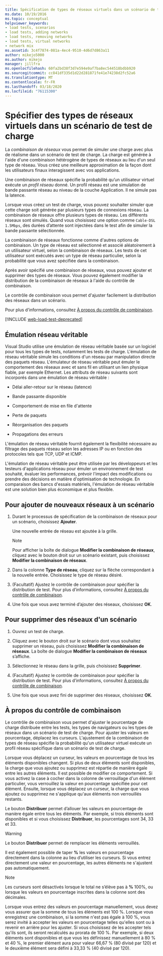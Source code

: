```yaml
---
title: Spécification de types de réseaux virtuels dans un scénario de test de charge
ms.date: 10/19/2016
ms.topic: conceptual
helpviewer_keywords:
- load tests, scenarios
- load tests, adding networks
- load tests, removing networks
- load tests, virtual networks
- network mix
ms.assetid: 3c4f7874-081a-4ec4-9510-4d6d7d863a11
author: mikejo5000
ms.author: mikejo
manager: jillfra
ms.openlocfilehash: 60fa2bd38f3d7e594e9af7ba8ec544518bdbb920
ms.sourcegitcommit: cc841df335d1d22d281871fe41e74238d2fc52a6
ms.translationtype: MT
ms.contentlocale: fr-FR
ms.lasthandoff: 03/18/2020
ms.locfileid: "76115300"
---
```

# <a name="specify-virtual-network-types-in-a-load-test-scenario"></a>Spécifier des types de réseaux virtuels dans un scénario de test de charge

La *combinaison de réseaux* vous permet de simuler une charge avec plus de réalisme dans un scénario de test de charge. La charge est générée à l'aide d'une combinaison hétérogène de types de réseaux au lieu d'un seul type de réseau. Vous créez une meilleure approximation de la façon dont les utilisateurs finaux interagissent avec vos applications.

Une combinaison de réseaux spécifie la probabilité qu’un utilisateur virtuel exécute un *profil réseau* donné. Un profil réseau est une simulation de bande passante réseau au niveau de la couche Application. Il ne simule pas la latence.

Lorsque vous créez un test de charge, vous pouvez souhaiter simuler que cette charge soit générée par plusieurs types de connexions réseau. La combinaison de réseaux offre plusieurs types de réseau. Les différents réseaux sont simulés. Quand vous choisissez une option comme `Cable-DSL 1.5Mbps`, des durées d’attente sont injectées dans le test afin de simuler la bande passante sélectionnée.

La combinaison de réseaux fonctionne comme d'autres options de combinaison. Un type de réseau est sélectionné et associé aléatoirement à un utilisateur virtuel, selon la combinaison de réseaux. Les tests de cet utilisateur sont exécutés avec un type de réseau particulier, selon la probabilité que vous avez spécifiée dans la combinaison.

Après avoir spécifié une combinaison de réseaux, vous pouvez ajouter et supprimer des types de réseaux. Vous pouvez également modifier la distribution de la combinaison de réseaux à l'aide du contrôle de combinaison.

Le contrôle de combinaison vous permet d'ajuster facilement la distribution des réseaux dans un scénario.

Pour plus d’informations, consultez [À propos du contrôle de combinaison](../test/specify-virtual-network-types-in-a-load-test-scenario.md).

[!INCLUDE [web-load-test-deprecated](includes/web-load-test-deprecated.md)]

## <a name="true-network-emulation"></a>Émulation réseau véritable

Visual Studio utilise une émulation de réseau véritable basée sur un logiciel pour tous les types de tests, notamment les tests de charge. L'émulation de réseau véritable simule les conditions d'un réseau par manipulation directe des paquets réseau. L'émulateur de réseau véritable peut émuler le comportement des réseaux avec et sans fil en utilisant un lien physique fiable, par exemple Ethernet. Les attributs de réseau suivants sont incorporés dans une émulation de réseau véritable :

- Délai aller-retour sur le réseau (latence)

- Bande passante disponible

- Comportement de mise en file d'attente

- Perte de paquets

- Réorganisation des paquets

- Propagations des erreurs

L'émulation de réseau véritable fournit également la flexibilité nécessaire au filtrage des paquets réseau selon les adresses IP ou en fonction des protocoles tels que TCP, UDP et ICMP.

L'émulation de réseau véritable peut être utilisée par les développeurs et les testeurs d'applications réseau pour émuler un environnement de test souhaité, évaluer les performances, prévoir l'impact des modifications ou prendre des décisions en matière d'optimisation de technologie. En comparaison des bancs d'essais matériels, l'émulation de réseau véritable est une solution bien plus économique et plus flexible.

## <a name="to-add-new-networks-to-a-scenario"></a>Pour ajouter de nouveaux réseaux à un scénario

1. Durant le processus de spécification de la combinaison de réseaux pour un scénario, choisissez **Ajouter**.

     Une nouvelle entrée de réseau est ajoutée à la grille.

    > [!NOTE]
    > Pour afficher la boîte de dialogue **Modifier la combinaison de réseaux**, cliquez avec le bouton droit sur un scénario existant, puis choisissez **Modifier la combinaison de réseaux**.

2. Dans la colonne **Type de réseau**, cliquez sur la flèche correspondant à la nouvelle entrée. Choisissez le type de réseau désiré.

3. (Facultatif) Ajustez le contrôle de combinaison pour spécifier la distribution de test. Pour plus d’informations, consultez [À propos du contrôle de combinaison](../test/specify-virtual-network-types-in-a-load-test-scenario.md).

4. Une fois que vous avez terminé d’ajouter des réseaux, choisissez **OK**.

## <a name="to-remove-networks-from-a-scenario"></a>Pour supprimer des réseaux d'un scénario

1. Ouvrez un test de charge.

2. Cliquez avec le bouton droit sur le scénario dont vous souhaitez supprimer un réseau, puis choisissez **Modifier la combinaison de réseaux**. La boîte de dialogue **Modifier la combinaison de réseaux** s’affiche.

3. Sélectionnez le réseau dans la grille, puis choisissez **Supprimer**.

4. (Facultatif) Ajustez le contrôle de combinaison pour spécifier la distribution de test. Pour plus d’informations, consultez [À propos du contrôle de combinaison](../test/specify-virtual-network-types-in-a-load-test-scenario.md).

5. Une fois que vous avez fini de supprimer des réseaux, choisissez **OK**.

## <a name="about-the-mix-control"></a>À propos du contrôle de combinaison

Le contrôle de combinaison vous permet d'ajuster le pourcentage de charge distribuée entre les tests, les types de navigateurs ou les types de réseaux dans un scénario de test de charge. Pour ajuster les valeurs en pourcentage, déplacez les curseurs. L'ajustement de la combinaison de types de réseau spécifie la probabilité qu'un utilisateur virtuel exécute un profil réseau spécifique dans un scénario de test de charge.

Lorsque vous déplacez un curseur, les valeurs en pourcentage de tous les éléments disponibles changent. Si plus de deux éléments sont disponibles, la charge que vous ajoutez ou supprimez est répartie de manière égale entre les autres éléments. Il est possible de modifier ce comportement. Si vous activez la case à cocher dans la colonne de verrouillage d'un élément particulier, vous verrouillez la valeur en pourcentage spécifiée pour cet élément. Ensuite, lorsque vous déplacez un curseur, la charge que vous ajoutez ou supprimez ne s'applique qu'aux éléments non verrouillés restants.

Le bouton **Distribuer** permet d’allouer les valeurs en pourcentage de manière égale entre tous les éléments. Par exemple, si trois éléments sont disponibles et si vous choisissez **Distribuer**, les pourcentages sont 34, 33 et 33.

> [!WARNING]
> Le bouton **Distribuer** permet de remplacer les éléments verrouillés.

Il est également possible de taper **%** les valeurs en pourcentage directement dans la colonne au lieu d’utiliser les curseurs. Si vous entrez directement une valeur en pourcentage, les autres éléments ne s'ajustent pas automatiquement.

> [!NOTE]
> Les curseurs sont désactivés lorsque le total ne s’élève pas à **%** 100%, ou lorsque les valeurs en pourcentage inscrites dans la colonne sont des décimales.

Lorsque vous entrez des valeurs en pourcentage manuellement, vous devez vous assurer que la somme de tous les éléments est 100 %. Lorsque vous enregistrez une combinaison, si la somme n'est pas égale à 100 %, vous serez invité à accepter les valeurs en pourcentage telles qu'elles sont ou à revenir en arrière pour les ajuster. Si vous choisissez de les accepter tels qu'ils sont, ils seront recalculés au prorata de 100 %.  Par exemple, si deux éléments sont disponibles et que vous les définissez manuellement à 80 % et 40 %, le premier élément aura pour valeur 66,67 % (80 divisé par 120) et le deuxième élément sera défini à 33,33 % (40 divisé par 120).
